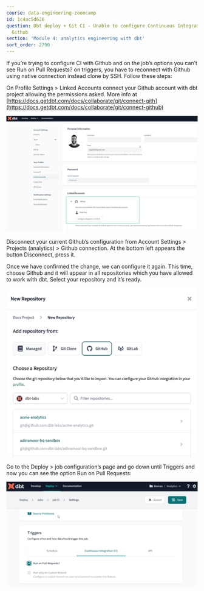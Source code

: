 ```yaml
---
course: data-engineering-zoomcamp
id: 1c4ac5d626
question: Dbt deploy + Git CI - Unable to configure Continuous Integration (CI) with
  Github
section: 'Module 4: analytics engineering with dbt'
sort_order: 2790
---
```


If you’re trying to configure CI with Github and on the job’s options you can’t see Run on Pull Requests? on triggers, you have to reconnect with Github using native connection instead clone by SSH. Follow these steps:

On Profile Settings > Linked Accounts connect your Github account with dbt project allowing the permissions asked. More info at [https://docs.getdbt.com/docs/collaborate/git/connect-gith](https://docs.getdbt.com/docs/collaborate/git/connect-github)

![Image](images/data-engineering-zoomcamp/image_7800f401.png)

Disconnect your current Github’s configuration from Account Settings > Projects (analytics) > Github connection. At the bottom left appears the button Disconnect, press it.

Once we have confirmed the change, we can configure it again. This time, choose Github and it will appear in all repositories which you have allowed to work with dbt. Select your repository and it’s ready.

![Image](images/data-engineering-zoomcamp/image_8efd4f76.png)

Go to the Deploy > job configuration’s page and go down until Triggers and now you can see the option Run on Pull Requests:

![Image](images/data-engineering-zoomcamp/image_4e68416b.png)

